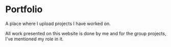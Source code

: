 # Portfolio

A place where I upload projects I have worked on.

All work presented on this website is done by me and for the group projects, I've mentioned my role in it.
